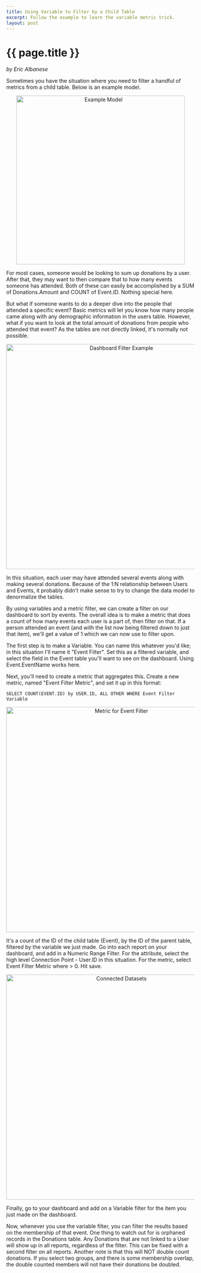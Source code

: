 ```yaml
---
title: Using Variable to Filter by a Child Table
excerpt: Follow the example to learn the variable metric trick.
layout: post
---
```


# {{ page.title }}

_by Eric Albanese_

Sometimes you have the situation where you need to filter a handful of metrics from a child table. Below is an example model.

<p>
<center><img src="{{ site.root }}/images/posts/example_model.png" alt="Example Model" width="450"></center>
</p>

For most cases, someone would be looking to sum up donations by a user. After that, they may want to then compare that to how many events someone has attended. Both of these can easily be accomplished by a SUM of Donations.Amount and COUNT of Event.ID. Nothing special here.

But what if someone wants to do a deeper dive into the people that attended a specific event? Basic metrics will let you know how many people came along with any demographic information in the users table. However, what if you want to look at the total amount of donations from people who attended that event? As the tables are not directly linked, it's normally not possible.

<p>
<center><img src="{{ site.root }}/images/posts/see-the-dashboard-filter.png" alt="Dashboard Filter Example" width="600"></center>
</p>

In this situation, each user may have attended several events along with making several donations. Because of the 1:N relationship between Users and Events, it probably didn't make sense to try to change the data model to denormalize the tables.

By using variables and a metric filter, we can create a filter on our dashboard to sort by events. The overall idea is to make a metric that does a count of how many events each user is a part of, then filter on that. If a person attended an event (and with the list now being filtered down to just that item), we'll get a value of 1 which we can now use to filter upon.

The first step is to make a Variable. You can name this whatever you'd like; in this situation I'll name it "Event Filter". Set this as a filtered variable, and select the field in the Event table you'll want to see on the dashboard. Using Event.EventName works here.

Next, you'll need to create a metric that aggregates this. Create a new metric, named "Event Filter Metric", and set it up in this format:

`SELECT COUNT(EVENT.ID) by USER.ID, ALL OTHER WHERE Event Filter Variable`

<p>
<center><img src="{{ site.root }}/images/posts/event-filter-metric.png" alt="Metric for Event Filter" width="600"></center>
</p>

It's a count of the ID of the child table (Event), by the ID of the parent table, filtered by the variable we just made. Go into each report on your dashboard, and add in a Numeric Range Filter. For the attribute, select the high level Connection Point - User.ID in this situation. For the metric, select Event Filter Metric where > 0. Hit save.

<p>
<center><img src="{{ site.root }}/images/posts/filter.png" alt="Connected Datasets" width="600"></center>
</p>

Finally, go to your dashboard and add on a Variable filter for the item you just made on the dashboard. 

Now, whenever you use the variable filter, you can filter the results based on the membership of that event. One thing to watch out for is orphaned records in the Donations table. Any Donations that are not linked to a User will show up in all reports, regardless of the filter. This can be fixed with a second filter on all reports. Another note is that this will NOT double count donations. If you select two groups, and there is some membership overlap, the double counted members will not have their donations be doubled.